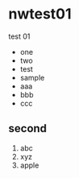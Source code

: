 # nwtest01

test 01

- one
- two
- test
- sample
- aaa
- bbb
- ccc

## second

1. abc
1. xyz
1. apple
